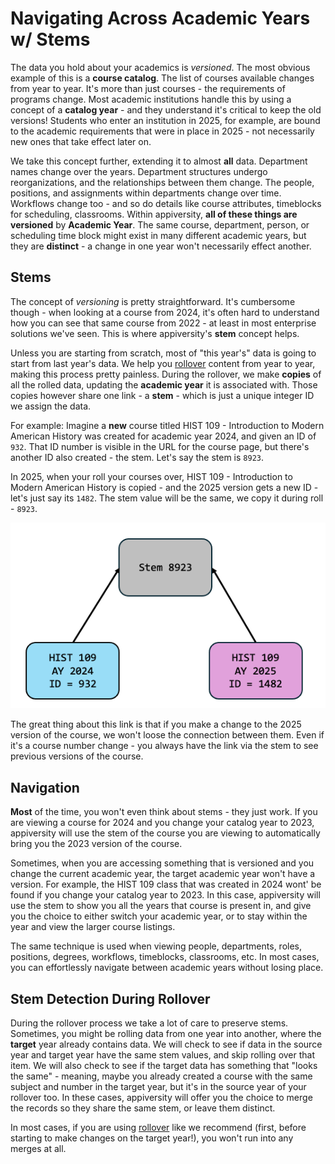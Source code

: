 # Navigating Across Academic Years w/ Stems
The data you hold about your academics is *versioned*.  The most obvious example of this is a **course catalog**.  The list of courses available changes from year to year.  It's more than just courses - the requirements of programs change.  Most academic institutions handle this by using a concept of a **catalog year** - and they understand it's critical to keep the old versions!  Students who enter an institution in 2025, for example, are bound to the academic requirements that were in place in 2025 - not necessarily new ones that take effect later on.

We take this concept further, extending it to almost **all** data.  Department names change over the years.  Department structures undergo reorganizations, and the relationships between them change.  The people, positions, and assignments within departments change over time.  Workflows change too - and so do details like course attributes, timeblocks for scheduling, classrooms.  Within appiversity, **all of these things are versioned** by **Academic Year**.  The same course, department, person, or scheduling time block might exist in many different academic years, but they are **distinct** - a change in one year won't necessarily effect another.

##  Stems
The concept of *versioning* is pretty straightforward.  It's cumbersome though - when looking at a course from 2024, it's often hard to understand how you can see that same course from 2022 - at least in most enterprise solutions we've seen.  This is where appiversity's **stem** concept helps.

Unless you are starting from scratch, most of "this year's" data is going to start from last year's data.  We help you [rollover](./rollover.md) content from year to year, making this process pretty painless.  During the rollover, we make **copies** of all the rolled data, updating the **academic year** it is associated with.  Those copies however share one link - a **stem** - which is just a unique integer ID we assign the data.

For example:  Imagine a **new** course titled HIST 109 - Introduction to Modern American History was created for academic year 2024, and given an ID of `932`.  That ID number is visible in the URL for the course page, but there's another ID also created - the stem.  Let's say the stem is `8923`. 

In 2025, when your roll your courses over, HIST 109 - Introduction to Modern American History is copied - and the 2025 version gets a new ID - let's just say its `1482`.  The stem value will be the same, we copy it during roll - `8923`. 

![Stem](../images/stem.png)

The great thing about this link is that if you make a change to the 2025 version of the course, we won't loose the connection between them.  Even if it's a course number change - you always have the link via the stem to see previous versions of the course.

## Navigation
**Most** of the time, you won't even think about stems - they just work.  If you are viewing a course for 2024 and you change your catalog year to 2023, appiversity will use the stem of the course you are viewing to automatically bring you the 2023 version of the course.

Sometimes, when you are accessing something that is versioned and you change the current academic year, the target academic year won't have a version.  For example, the HIST 109 class that was created in 2024 wont' be found if you change your catalog year to 2023.  In this case, appiversity will use the stem to show you all the years that course is present in, and give you the choice to either switch your academic year, or to stay within the year and view the larger course listings.  

The same technique is used when viewing people, departments, roles, positions, degrees, workflows, timeblocks, classrooms, etc.  In most cases, you can effortlessly navigate between academic years without losing place.

## Stem Detection During Rollover
During the rollover process we take a lot of care to preserve stems.  Sometimes, you might be rolling data from one year into another, where the **target** year already contains data.  We will check to see if data in the source year and target year have the same stem values, and skip rolling over that item.  We will also check to see if the target data has something that "looks the same" - meaning, maybe you already created a course with the same subject and number in the target year, but it's in the source year of your rollover too.  In these cases, appiversity will offer you the choice to merge the records so they share the same stem, or leave them distinct.

In most cases, if you are using [rollover](./rollover.md) like we recommend (first, before starting to make changes on the target year!), you won't run into any merges at all.